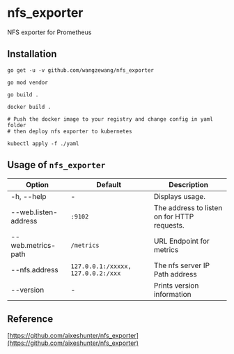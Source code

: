 # nfs_exporter
NFS exporter for Prometheus

## Installation

```
go get -u -v github.com/wangzewang/nfs_exporter

go mod vendor

go build .

docker build .

# Push the docker image to your registry and change config in yaml folder
# then deploy nfs exporter to kubernetes

kubectl apply -f ./yaml
```

## Usage of `nfs_exporter`

| Option                    | Default             | Description
| ------------------------- | ------------------- | -----------------
| -h, --help                | -                   | Displays usage.
| --web.listen-address      | `:9102`             | The address to listen on for HTTP requests.
| --web.metrics-path        | `/metrics`          | URL Endpoint for metrics
| --nfs.address             | `127.0.0.1:/xxxxx, 127.0.0.2:/xxx`  | The nfs server IP Path address
| --version                 | -                   | Prints version information



## Reference
[https://github.com/aixeshunter/nfs_exporter](https://github.com/aixeshunter/nfs_exporter)
